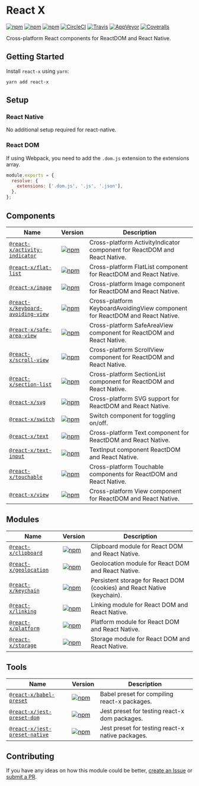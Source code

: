 # React X

[![npm](https://img.shields.io/npm/v/react-x.svg)](https://www.npmjs.com/package/react-x)
[![npm](https://img.shields.io/npm/dt/react-x.svg)](https://www.npmjs.com/package/react-x)
[![npm](https://img.shields.io/npm/l/react-x.svg)](https://github.com/negativetwelve/react-x/blob/master/LICENSE)
[![CircleCI](https://img.shields.io/circleci/project/github/negativetwelve/react-x.svg?label=circle)](https://circleci.com/gh/negativetwelve/react-x)
[![Travis](https://img.shields.io/travis/negativetwelve/react-x.svg?label=travis)](https://travis-ci.org/negativetwelve/react-x)
[![AppVeyor](https://img.shields.io/appveyor/ci/negativetwelve/react-x/master.svg?label=appveyor)](https://ci.appveyor.com/project/negativetwelve/react-x)
[![Coveralls](https://img.shields.io/coveralls/negativetwelve/react-x.svg)](https://coveralls.io/github/negativetwelve/react-x?branch=master)

Cross-platform React components for ReactDOM and React Native.

## Getting Started

Install `react-x` using `yarn`:

```shell
yarn add react-x
```

## Setup

### React Native

No additional setup required for react-native.

### React DOM

If using Webpack, you need to add the `.dom.js` extension to the extensions array.

```javascript
module.exports = {
  resolve: {
    extensions: ['.dom.js', '.js', '.json'],
  },
};
```

## Components

Name | Version | Description
-----|---------|------------
[`@react-x/activity-indicator`](/components/activity-indicator) | [![npm](https://img.shields.io/npm/v/@react-x/activity-indicator.svg)][npm-activity-indicator] | Cross-platform ActivityIndicator component for ReactDOM and React Native.
[`@react-x/flat-list`](/components/flat-list) | [![npm](https://img.shields.io/npm/v/@react-x/flat-list.svg)][npm-flat-list] | Cross-platform FlatList component for ReactDOM and React Native.
[`@react-x/image`](/components/image) | [![npm](https://img.shields.io/npm/v/@react-x/image.svg)][npm-image] | Cross-platform Image component for ReactDOM and React Native.
[`@react-x/keyboard-avoiding-view`](/components/keyboard-avoiding-view) | [![npm](https://img.shields.io/npm/v/@react-x/keyboard-avoiding-view.svg)][npm-keyboard-avoiding-view] | Cross-platform KeyboardAvoidingView component for ReactDOM and React Native.
[`@react-x/safe-area-view`](/components/safe-area-view) | [![npm](https://img.shields.io/npm/v/@react-x/safe-area-view.svg)][npm-safe-area-view] | Cross-platform SafeAreaView component for ReactDOM and React Native.
[`@react-x/scroll-view`](/components/scroll-view) | [![npm](https://img.shields.io/npm/v/@react-x/scroll-view.svg)][npm-scroll-view] | Cross-platform ScrollView component for ReactDOM and React Native.
[`@react-x/section-list`](/components/section-list) | [![npm](https://img.shields.io/npm/v/@react-x/section-list.svg)][npm-section-list] | Cross-platform SectionList component for ReactDOM and React Native.
[`@react-x/svg`](/components/svg) | [![npm](https://img.shields.io/npm/v/@react-x/svg.svg)][npm-svg] | Cross-platform SVG support for ReactDOM and React Native.
[`@react-x/switch`](/components/switch) | [![npm](https://img.shields.io/npm/v/@react-x/switch.svg)][npm-switch] | Switch component for toggling on/off.
[`@react-x/text`](/components/text) | [![npm](https://img.shields.io/npm/v/@react-x/text.svg)][npm-text] | Cross-platform Text component for ReactDOM and React Native.
[`@react-x/text-input`](/components/text-input) | [![npm](https://img.shields.io/npm/v/@react-x/text-input.svg)][npm-text-input] | TextInput component ReactDOM and React Native.
[`@react-x/touchable`](/components/touchable) | [![npm](https://img.shields.io/npm/v/@react-x/touchable.svg)][npm-touchable] | Cross-platform Touchable components for ReactDOM and React Native.
[`@react-x/view`](/components/view) | [![npm](https://img.shields.io/npm/v/@react-x/view.svg)][npm-view] | Cross-platform View component for ReactDOM and React Native.

[npm-activity-indicator]: https://www.npmjs.com/package/@react-x/activity-indicator
[npm-flat-list]: https://www.npmjs.com/package/@react-x/flat-list
[npm-image]: https://www.npmjs.com/package/@react-x/image
[npm-keyboard-avoiding-view]: https://www.npmjs.com/package/@react-x/keyboard-avoiding-view
[npm-safe-area-view]: https://www.npmjs.com/package/@react-x/safe-area-view
[npm-scroll-view]: https://www.npmjs.com/package/@react-x/scroll-view
[npm-section-list]: https://www.npmjs.com/package/@react-x/section-list
[npm-svg]: https://www.npmjs.com/package/@react-x/svg
[npm-switch]: https://www.npmjs.com/package/@react-x/switch
[npm-text]: https://www.npmjs.com/package/@react-x/text
[npm-text-input]: https://www.npmjs.com/package/@react-x/text-input
[npm-touchable]: https://www.npmjs.com/package/@react-x/touchable
[npm-view]: https://www.npmjs.com/package/@react-x/view

## Modules

Name | Version | Description
-----|---------|------------
[`@react-x/clipboard`](/modules/clipboard) | [![npm](https://img.shields.io/npm/v/@react-x/clipboard.svg)][npm-clipboard] | Clipboard module for React DOM and React Native.
[`@react-x/geolocation`](/modules/geolocation) | [![npm](https://img.shields.io/npm/v/@react-x/geolocation.svg)][npm-geolocation] | Geolocation module for React DOM and React Native.
[`@react-x/keychain`](/modules/keychain) | [![npm](https://img.shields.io/npm/v/@react-x/keychain.svg)][npm-keychain] | Persistent storage for React DOM (cookies) and React Native (keychain).
[`@react-x/linking`](/modules/linking) | [![npm](https://img.shields.io/npm/v/@react-x/linking.svg)][npm-linking] | Linking module for React DOM and React Native.
[`@react-x/platform`](/modules/platform) | [![npm](https://img.shields.io/npm/v/@react-x/platform.svg)][npm-platform] | Platform module for React DOM and React Native.
[`@react-x/storage`](/modules/storage) | [![npm](https://img.shields.io/npm/v/@react-x/storage.svg)][npm-storage] | Storage module for React DOM and React Native.

[npm-animated]: https://www.npmjs.com/package/@react-x/animated
[npm-clipboard]: https://www.npmjs.com/package/@react-x/clipboard
[npm-geolocation]: https://www.npmjs.com/package/@react-x/geolocation
[npm-keychain]: https://www.npmjs.com/package/@react-x/keychain
[npm-linking]: https://www.npmjs.com/package/@react-x/linking
[npm-net-info]: https://www.npmjs.com/package/@react-x/net-info
[npm-platform]: https://www.npmjs.com/package/@react-x/platform
[npm-storage]: https://www.npmjs.com/package/@react-x/storage
[npm-style-sheet]: https://www.npmjs.com/package/@react-x/style-sheet

## Tools

Name | Version | Description
-----|---------|------------
[`@react-x/babel-preset`](/tools/babel-preset) | [![npm](https://img.shields.io/npm/v/@react-x/babel-preset.svg)][npm-babel-preset] | Babel preset for compiling react-x packages.
[`@react-x/jest-preset-dom`](/tools/jest-preset-dom) | [![npm](https://img.shields.io/npm/v/@react-x/jest-preset-dom.svg)][npm-jest-preset-dom] | Jest preset for testing react-x dom packages.
[`@react-x/jest-preset-native`](/tools/jest-preset-native) | [![npm](https://img.shields.io/npm/v/@react-x/jest-preset-native.svg)][npm-jest-preset-native] | Jest preset for testing react-x native packages.

[npm-babel-preset]: https://www.npmjs.com/package/@react-x/babel-preset
[npm-jest-preset-dom]: https://www.npmjs.com/package/@react-x/jest-preset-dom
[npm-jest-preset-native]: https://www.npmjs.com/package/@react-x/jest-preset-native

## Contributing

If you have any ideas on how this module could be better, [create an Issue](https://github.com/negativetwelve/react-x/issues) or [submit a PR](https://github.com/negativetwelve/react-x/pulls).
